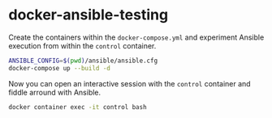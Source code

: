 # docker-ansible-testing

Create the containers within the `docker-compose.yml` and experiment Ansible execution from within the `control` container.


```bash
ANSIBLE_CONFIG=$(pwd)/ansible/ansible.cfg
docker-compose up --build -d
```

Now you can open an interactive session with the `control` container and fiddle arround with Ansible.
```bash
docker container exec -it control bash 
```